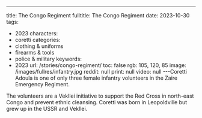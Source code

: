 ---
title: The Congo Regiment
fulltitle: The Congo Regiment
date: 2023-10-30
tags:
- 2023
characters:
- coretti
categories:
- clothing & uniforms
- firearms & tools
- police & military
keywords:
- 2023
url: /stories/congo-regiment/
toc: false
rgb: 105, 120, 85
image: /images/fullres/infantry.jpg
reddit: null
print: null
video: null
---Coretti Adoula is one of only three female infantry volunteers in the Zaire Emergency Regiment.

The volunteers are a Vekllei initiative to support the Red Cross in north-east Congo and prevent ethnic cleansing. Coretti was born in Leopoldville but grew up in the USSR and Vekllei.
